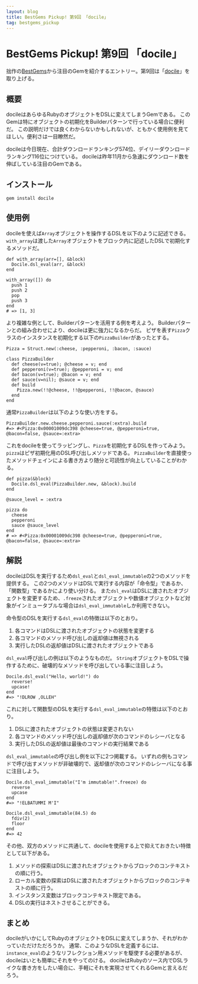 ```yaml
---
layout: blog
title: BestGems Pickup! 第9回 「docile」
tag: bestgems_pickup
---
```


# BestGems Pickup! 第9回 「docile」

拙作の[BestGems](http://bestgems.org/)から注目のGemを紹介するエントリー。第9回は「[docile](https://rubygems.org/gems/docile)」を取り上げる。

## 概要

docileはあらゆるRubyのオブジェクトをDSLに変えてしまうGemである。
このGemは特にオブジェクトの初期化をBuilderパターンで行っている場合に便利だ。
この説明だけでは良くわからないかもしれないが、ともかく使用例を見てほしい。便利さは一目瞭然だ。

docileは今日現在、合計ダウンロードランキング574位、デイリーダウンロードランキング116位につけている。
docileは昨年11月から急速にダウンロード数を伸ばしている注目のGemである。

## インストール

    gem install docile

## 使用例

docileを使えば`Array`オブジェクトを操作するDSLを以下のように記述できる。
`with_array`は渡した`Array`オブジェクトをブロック内に記述したDSLで初期化するメソッドだ。

~~~~
def with_array(arr=[], &block)
  Docile.dsl_eval(arr, &block)
end

with_array([]) do
  push 1
  push 2
  pop
  push 3
end
# => [1, 3]
~~~~

より複雑な例として、Builderパターンを活用する例を考えよう。
Builderパターンとの組み合わせにより、docileは更に強力になるからだ。
ピザを表す`Pizza`クラスのインスタンスを初期化する以下の`PizzaBuilder`があったとする。

~~~~
Pizza = Struct.new(:cheese, :pepperoni, :bacon, :sauce)

class PizzaBuilder
  def cheese(v=true); @cheese = v; end
  def pepperoni(v=true); @pepperoni = v; end
  def bacon(v=true); @bacon = v; end
  def sauce(v=nil); @sauce = v; end
  def build
    Pizza.new(!!@cheese, !!@pepperoni, !!@bacon, @sauce)
  end
end
~~~~

通常`PizzaBuilder`は以下のような使い方をする。

~~~~
PizzaBuilder.new.cheese.pepperoni.sauce(:extra).build
#=> #<Pizza:0x00001009dc398 @cheese=true, @pepperoni=true, @bacon=false, @sauce=:extra>
~~~~

これをdocileを使ってラッピングし、`Pizza`を初期化するDSLを作ってみよう。
`pizza`はピザ初期化用のDSL呼び出しメソッドである。
`PizzaBuilder`を直接使ったメソッドチェインによる書き方より随分と可読性が向上していることがわかる。

~~~~
def pizza(&block)
  Docile.dsl_eval(PizzaBuilder.new, &block).build
end

@sauce_level = :extra

pizza do
  cheese
  pepperoni
  sauce @sauce_level
end
# => #<Pizza:0x00001009dc398 @cheese=true, @pepperoni=true, @bacon=false, @sauce=:extra>
~~~~

## 解説

docileはDSLを実行するため`dsl_eval`と`dsl_eval_immutable`の2つのメソッドを提供する。
この2つのメソッドはDSLで実行する内容が「命令型」であるか、「関数型」であるかにより使い分ける。
また`dsl_eval`はDSLに渡されたオブジェクトを変更するため、`.freeze`されたオブジェクトや数値オブジェクトなど対象がインミュータブルな場合は`dsl_eval_immutable`しか利用できない。

命令型のDSLを実行する`dsl_eval`の特徴は以下のとおり。

1. 各コマンドはDSLに渡されたオブジェクトの状態を変更する
2. 各コマンドのメソッド呼び出しの返却値は無視される
3. 実行したDSLの返却値はDSLに渡されたオブジェクトである

`dsl_eval`呼び出しの例は以下のようなものだ。
`String`オブジェクトをDSLで操作するために、破壊的なメソッドを呼び出している事に注目しよう。

~~~~
Docile.dsl_eval("Hello, world!") do
  reverse!
  upcase!
end
#=> "!DLROW ,OLLEH"
~~~~

これに対して関数型のDSLを実行する`dsl_eval_immutable`の特徴は以下のとおり。

1. DSLに渡されたオブジェクトの状態は変更されない
2. 各コマンドのメソッド呼び出しの返却値が次のコマンドのレシーバとなる
3. 実行したDSLの返却値は最後のコマンドの実行結果である

`dsl_eval_immutable`の呼び出し例を以下に2つ掲載する。
いずれの例もコマンドで呼び出すメソッドが非破壊的で、返却値が次のコマンドのレシーバになる事に注目しよう。

~~~~
Docile.dsl_eval_immutable("I'm immutable!".freeze) do
  reverse
  upcase
end
#=> "!ELBATUMMI M'I"
~~~~

~~~~
Docile.dsl_eval_immutable(84.5) do
  fdiv(2)
  floor
end
#=> 42
~~~~

その他、双方のメソッドに共通して、docileを使用する上で抑えておきたい特徴として以下がある。

1. メソッドの探索はDSLに渡されたオブジェクトからブロックのコンテキストの順に行う。
2. ローカル変数の探索はDSLに渡されたオブジェクトからブロックのコンテキストの順に行う。
3. インスタンス変数はブロックコンテキスト限定である。
4. DSLの実行はネストさせることができる。

## まとめ

docileがいかにしてRubyのオブジェクトをDSLに変えてしまうか、それがわかっていただけただろうか。
通常、このようなDSLを定義するには、`instance_eval`のようなリフレクション用メソッドを駆使する必要があるが、docileはいとも簡単にそれをやってのける。
docileはRubyのソース内でDSLライクな書き方をしたい場合に、手軽にそれを実現させてくれるGemと言えるだろう。
